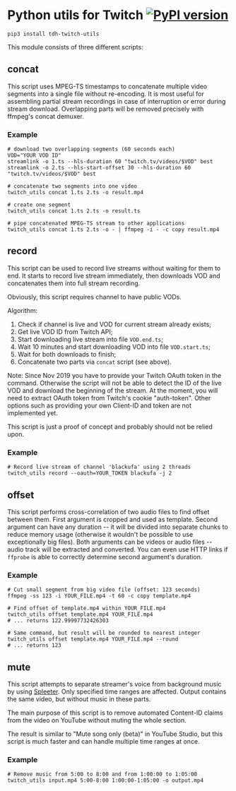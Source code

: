 # Python utils for Twitch [![PyPI version](https://badge.fury.io/py/tdh-twitch-utils.svg)](https://badge.fury.io/py/tdh-twitch-utils)

```
pip3 install tdh-twitch-utils
```

This module consists of three different scripts:

## concat

This script uses MPEG-TS timestamps to concatenate multiple
video segments into a single file without re-encoding. It is
most useful for assembling partial stream recordings in case
of interruption or error during stream download. Overlapping
parts will be removed precisely with ffmpeg's concat demuxer.

### Example

```
# download two overlapping segments (60 seconds each)
VOD="YOUR VOD ID"
streamlink -o 1.ts --hls-duration 60 "twitch.tv/videos/$VOD" best
streamlink -o 2.ts --hls-start-offset 30 --hls-duration 60 "twitch.tv/videos/$VOD" best

# concatenate two segments into one video
twitch_utils concat 1.ts 2.ts -o result.mp4

# create one segment
twitch_utils concat 1.ts 2.ts -o result.ts

# pipe concatenated MPEG-TS stream to other applications
twitch_utils concat 1.ts 2.ts -o - | ffmpeg -i - -c copy result.mp4
```

## record

This script can be used to record live streams without waiting
for them to end. It starts to record live stream immediately,
then downloads VOD and concatenates them into full stream recording.

Obviously, this script requires channel to have public VODs.

Algorithm:
1. Check if channel is live and VOD for current stream already exists;
2. Get live VOD ID from Twitch API;
3. Start downloading live stream into file `VOD.end.ts`;
4. Wait 10 minutes and start downloading VOD into file `VOD.start.ts`;
5. Wait for both downloads to finish;
6. Concatenate two parts via `concat` script (see above).

Note: Since Nov 2019 you have to provide your Twitch OAuth token in the command.
Otherwise the script will not be able to detect the ID of the live VOD and
download the beginning of the stream. At the moment, you will need to extract
OAuth token from Twitch's cookie "auth-token". Other options such as providing
your own Client-ID and token are not implemented yet.

This script is just a proof of concept and probably should not be relied upon.

### Example

```
# Record live stream of channel 'blackufa' using 2 threads
twitch_utils record --oauth=YOUR_TOKEN blackufa -j 2
```

## offset

This script performs cross-correlation of two audio files to find
offset between them. First argument is cropped and used as template.
Second argument can have any duration -- it will be divided into
separate chunks to reduce memory usage (otherwise it wouldn't be
possible to use exceptionally big files). Both arguments can be
videos or audio files -- audio track will be extracted and converted.
You can even use HTTP links if `ffprobe` is able to correctly determine
second argument's duration.

### Example

```
# Cut small segment from big video file (offset: 123 seconds)
ffmpeg -ss 123 -i YOUR_FILE.mp4 -t 60 -c copy template.mp4

# Find offset of template.mp4 within YOUR_FILE.mp4
twitch_utils offset template.mp4 YOUR_FILE.mp4
# ... returns 122.99997732426303

# Same command, but result will be rounded to nearest integer
twitch_utils offset template.mp4 YOUR_FILE.mp4 --round
# ... returns 123
```

## mute

This script attempts to separate streamer's voice from background music by using [Spleeter](https://github.com/deezer/spleeter). Only specified time ranges are affected. Output contains the same video, but without music in these parts.

The main purpose of this script is to remove automated Content-ID claims from the video on YouTube without muting the whole section.

The result is similar to "Mute song only (beta)" in YouTube Studio, but this script is much faster and can handle multiple time ranges at once.

### Example

```
# Remove music from 5:00 to 8:00 and from 1:00:00 to 1:05:00
twitch_utils input.mp4 5:00-8:00 1:00:00-1:05:00 -o output.mp4
```